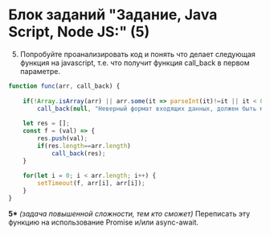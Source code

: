 # Блок заданий "Задание, Java Script, Node JS:" (5)
5. Попробуйте проанализировать код и понять что делает следующая функция на javascript, т.е. что получит функция call_back в первом параметре.
```javascript
function func(arr, call_back) {
	
	if(!Array.isArray(arr) || arr.some(it => parseInt(it)!=it || it < 0))
		call_back(null, "Неверный формат входящих данных, должен быть массив положительных чисел");
	
	let res = [];
	const f = (val) => {
		res.push(val);
		if(res.length==arr.length)
			call_back(res);
	}
	
	for(let i = 0; i < arr.length; i++) {
		setTimeout(f, arr[i], arr[i]);
	}
}
```
**5\*** *(задача повышенной сложности, тем кто сможет)* Переписать эту функцию на использование Promise и/или async-await.
